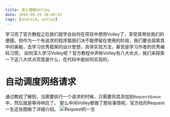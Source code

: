 ```yaml
---
title: 深入理解Volley
date: 2016-09-29 20:49:53
tags: [android, volley]
---
```


学习完了官方教程之后我们就学会如何在项目中使用Volley了，享受其带给我们的便捷。但作为一个有追求的程序猿我们决不能停留在使用的阶段，我们要去探索其中的奥秘，去学习优秀框架的设计思想，具体实现方法，甚至是学习作者的优秀编码习惯。
如何深入学习Volley呢？官方教程中声称Volley有八大优点，我们来探索一下这八大优点究竟是什么，在代码中是如何实现的。

# 自动调度网络请求
通过教程了解到，当需要执行一个请求的时候，只需要将其添加到`RequestQueue`中，然后就是等待响应了。
那么中间Volley都做了那些事情呢，官方给的Request一生这张图做了详细介绍。
![Request的一生](/2016/09/20/volley-official-tutorials/volley-request.png "Request的一生")
